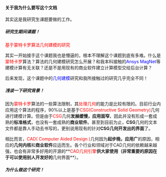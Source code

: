 #### 关于我为什么要写这个文档

其实这是我研究生课题要做的工作。

##### 研究生期间课题！

<font color="red"> 基于蒙特卡罗算法几何建模的研究 </font>

其实一开始接手这个课题我也是懵逼的，根本不理解这个课题到底有多难。什么是<font color="red">蒙特卡罗</font>算法？算法的几何建模研究怎么开展？和我本科接触的<font color="blue">Ansys MagNet</font>等建模计算有无关联？还是不是用现有的商业软件建立计算模型交给后台计算？

后来发现，这个课题中的<font color="blue">几何建模</font>研究和我所接触过的研究几乎完全不同！

##### 浅谈一下研究背景！

因为<font color="red">蒙特卡罗</font>算法的一些算法限制，其<font color="red">处理几何</font>的能力是比较有限的。目前行业内应用这个算法的程序，90%以上是基于<font color="red">CSG(Constructive Solid Geometry)</font>几何进行建模计算。但是由于<font color="red">CSG</font>几何**发展缓慢，应用面窄**，因此并没有形成一套成熟的**标准格式**，也没有一套成熟的**商业软件**。甚至到目前为止，**CSG**几何的文本文件都是靠人手动去书写的，更别说用现有的针对**CSG几何开发出的界面**了。

相比而言，<font color="red">CAD( Computer Aided Design )</font>几何因为**起步晚，应用广**的原因，相应的**几何内核**和**商业软件**应运而生。各个行业和领域对于CAD几何的依赖越来越强，也会有非常多好用的开源的**<font color="red">CAD几何引擎</font>**供大家使用（非常重要的原因在于可以使用别人开发好的**几何界面**）。

##### 为什么做这个研究！



